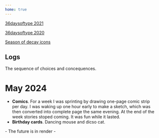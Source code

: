 ```yaml
---
home: true
---
```


[36daysoftype 2021](/36daysoftype_2021.md)

[36daysoftype 2020](/36daysoftype_2020.md)

[Season of decay icons](/season_of_decay_icons.md)


## Logs

The sequence of choices and concequences.

# May 2024

- **Comics**. For a week I was sprinting by drawing one-page comic strip per day. I was waking up one hour early to make a sketch, which was then converted into complete page the same evening. At the end of the week stories stoped coming. It was fun while it lasted.
- **Birthday cards**. Dancing mouse and dicso cat.


<!-- 
![image](img\comic_strip_03.jpg)

![image](img\comic_strip_02.jpg)

![image](img\comic_strip_01.jpg) -->

\- The future is in render \-